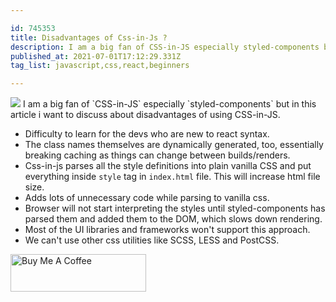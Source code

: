 ```yaml
---

id: 745353
title: Disadvantages of Css-in-Js ?
description: I am a big fan of CSS-in-JS especially styled-components but in this article i want to discuss about...
published_at: 2021-07-01T17:12:29.331Z
tag_list: javascript,css,react,beginners

---
```


<img src='https://res.cloudinary.com/practicaldev/image/fetch/s--liF9nkM1--/c_imagga_scale,f_auto,fl_progressive,h_420,q_auto,w_1000/https://dev-to-uploads.s3.amazonaws.com/uploads/articles/k6kb42s6pz04ei1f0heg.png' />
I am a big fan of `CSS-in-JS` especially `styled-components` but in this article i want to discuss about disadvantages of using CSS-in-JS.

- Difficulty to learn for the devs who are new to react syntax.
- The class names themselves are dynamically generated, too, essentially breaking caching as things can change between builds/renders.
- Css-in-js parses all the style definitions into plain vanilla CSS and put everything inside `style` tag in `index.html` file. This will increase html file size.
- Adds lots of unnecessary code while parsing to vanilla css.
- Browser will not start interpreting the styles until styled-components has parsed them and added them to the DOM, which slows down rendering.
- Most of the UI libraries and frameworks won't support this approach.
- We can't use other css utilities like SCSS, LESS and PostCSS.

<a href="https://www.buymeacoffee.com/sakethk" target="_blank"><img src="https://cdn.buymeacoffee.com/buttons/v2/default-blue.png" alt="Buy Me A Coffee" style="height: 60px !important;width: 217px !important;" ></a>
